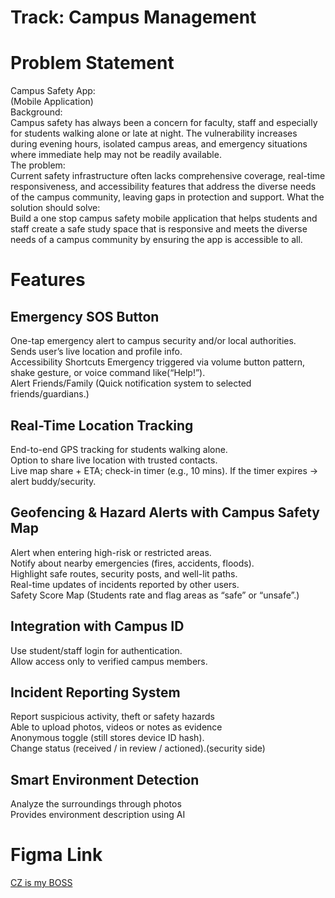 # Track: Campus Management

# Problem Statement
Campus Safety App:  
(Mobile Application)  
Background:  
Campus safety has always been a concern for faculty, staff and especially for students walking alone or late at night. The vulnerability increases during evening hours, isolated campus areas, and emergency situations where immediate help may not be readily available.   
The problem:  
Current safety infrastructure often lacks comprehensive coverage, real-time responsiveness, and accessibility features that address the diverse needs of the campus community, leaving gaps in protection and support.
What the solution should solve:  
Build a one stop campus safety mobile application that helps students and staff create a safe study space that is responsive and meets the diverse needs of a campus community by ensuring the app is accessible to all.

# Features
## Emergency SOS Button
One-tap emergency alert to campus security and/or local authorities.  
Sends user’s live location and profile info.  
Accessibility Shortcuts Emergency triggered via volume button pattern, shake gesture, or voice command like(“Help!”).  
Alert Friends/Family (Quick notification system to selected friends/guardians.)  

## Real-Time Location Tracking
End-to-end GPS tracking for students walking alone.  
Option to share live location with trusted contacts.  
Live map share + ETA; check-in timer (e.g., 10 mins). If the timer expires → alert buddy/security.  

## Geofencing & Hazard Alerts with Campus Safety Map
Alert when entering high-risk or restricted areas.  
Notify about nearby emergencies (fires, accidents, floods).  
Highlight safe routes, security posts, and well-lit paths.  
Real-time updates of incidents reported by other users.  
Safety Score Map (Students rate and flag areas as “safe” or “unsafe”.)  

## Integration with Campus ID
Use student/staff login for authentication.  
Allow access only to verified campus members. 

## Incident Reporting System
Report suspicious activity, theft or safety hazards  
Able to upload photos, videos or notes as evidence  
Anonymous toggle (still stores device ID hash).  
Change status (received / in review / actioned).(security side)  

## Smart Environment Detection
Analyze the surroundings through photos   
Provides environment description using AI  

# Figma Link
[CZ is my BOSS](https://www.figma.com/design/qcAo5tFmCIpaTvQnv4YAFy/CodeNection?node-id=0-1&t=774Y8ArAgJNOKngH-1)
